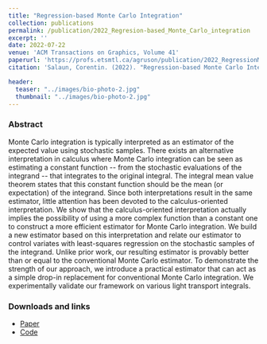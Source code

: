 ```yaml
---
title: "Regression-based Monte Carlo Integration"
collection: publications
permalink: /publication/2022_Regresion-based_Monte_Carlo_integration
excerpt: ''
date: 2022-07-22
venue: 'ACM Transactions on Graphics, Volume 41'
paperurl: 'https://profs.etsmtl.ca/agruson/publication/2022_RegressionMC/'
citation: 'Salaun, Corentin. (2022). "Regression-based Monte Carlo Integration" <i>ACM Transactions on Graphics, Volume 41</i>.'

header:
  teaser: "../images/bio-photo-2.jpg"
  thumbnail: "../images/bio-photo-2.jpg"
---
```


### Abstract

 Monte Carlo integration is typically interpreted as an estimator of the expected value using stochastic samples. There exists an alternative interpretation in calculus where Monte Carlo integration can be seen as estimating a constant function -- from the stochastic evaluations of the integrand -- that integrates to the original integral. The integral mean value theorem states that this constant function should be the mean (or expectation) of the integrand. Since both interpretations result in the same estimator, little attention has been devoted to the calculus-oriented interpretation. We show that the calculus-oriented interpretation actually implies the possibility of using a more complex function than a constant one to construct a more efficient estimator for Monte Carlo integration. We build a new estimator based on this interpretation and relate our estimator to control variates with least-squares regression on the stochastic samples of the integrand. Unlike prior work, our resulting estimator is provably better than or equal to the conventional Monte Carlo estimator. To demonstrate the strength of our approach, we introduce a practical estimator that can act as a simple drop-in replacement for conventional Monte Carlo integration. We experimentally validate our framework on various light transport integrals. 

### Downloads and links
- [Paper](http://iribis.github.io/files/regression-based_Monte_Carlo_integration.pdf)<br />
- [Code](https://github.com/iribis/regressionmc)
